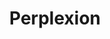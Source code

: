 ---
mission_id: perplex
editorsChoice:
title: "Perplexion"
authors: 
    - "Jereth Kok"
date:
filename: ""
description: ""
heroImage:
levelReplaced:	SECBASE
difficulty: no
bm:	yes
fme: no
wax: no
three_do: no
voc: no
gmd: no
vue: no
lfd: no
base: "New level from scratch" 
editors: "Unknown"

---